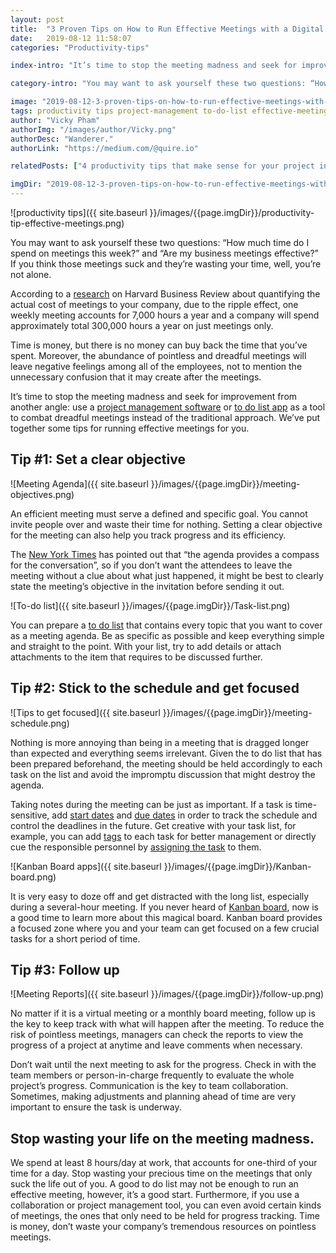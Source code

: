 ```yaml
---
layout: post
title:  "3 Proven Tips on How to Run Effective Meetings with a Digital To Do List"
date:   2019-08-12 11:58:07
categories: "Productivity-tips"

index-intro: "It’s time to stop the meeting madness and seek for improvement from another angle: using a digital to do list app as a tool to combat with meetings instead of the traditional approach."

category-intro: "You may want to ask yourself these two questions: “How much time do you spend on meetings this week?” and “Are your business meetings effective?” If you think those meetings suck and they’re nothing but a waste of time for you, well, you’re not alone."

image: "2019-08-12-3-proven-tips-on-how-to-run-effective-meetings-with-a-digital-to-do-list/productivity-tip-effective-meetings.png"
tags: productivity tips project-management to-do-list effective-meetings meeting how-to-run-effective-meetings
author: "Vicky Pham"
authorImg: "/images/author/Vicky.png"
authorDesc: "Wanderer."
authorLink: "https://medium.com/@quire.io"

relatedPosts: ["4 productivity tips that make sense for your project in 2018", "Top 3 Productivity Tips With Online To Do List Software", "7 Productivity Tips to Avoid Burnout at Work"]

imgDir: "2019-08-12-3-proven-tips-on-how-to-run-effective-meetings-with-a-digital-to-do-list"
---
```


![productivity tips]({{ site.baseurl }}/images/{{page.imgDir}}/productivity-tip-effective-meetings.png)

You may want to ask yourself these two questions: “How much time do I spend on meetings this week?” and “Are my business meetings effective?” If you think those meetings suck and they’re wasting your time, well, you’re not alone. 

According to a [research](https://hbr.org/2014/04/how-a-weekly-meeting-took-up-300000-hours-a-year) on Harvard Business Review about quantifying the actual cost of meetings to your company, due to the ripple effect, one weekly meeting accounts for 7,000 hours a year and a company will spend approximately total 300,000 hours a year on just meetings only. 

Time is money, but there is no money can buy back the time that you’ve spent. Moreover, the abundance of pointless and dreadful meetings will leave negative feelings among all of the employees, not to mention the unnecessary confusion that it may create after the meetings.

It’s time to stop the meeting madness and seek for improvement from another angle: use a [project management software](https://quire.io/compare/best-project-management-software-reviews-comparisons) or [to do list app](https://quire.io/compare/best-to-do-list-apps) as a tool to combat dreadful meetings instead of the traditional approach. We’ve put together some tips for running effective meetings for you.

## Tip #1: Set a clear objective

![Meeting Agenda]({{ site.baseurl }}/images/{{page.imgDir}}/meeting-objectives.png)

An efficient meeting must serve a defined and specific goal. You cannot invite people over and waste their time for nothing.  Setting a clear objective for the meeting can also help you track progress and its efficiency. 

The [New York Times](https://www.nytimes.com/guides/business/how-to-run-an-effective-meeting) has pointed out that “the agenda provides a compass for the conversation”, so if you don’t want the attendees to leave the meeting without a clue about what just happened, it might be best to clearly state the meeting’s objective in the invitation before sending it out. 

![To-do list]({{ site.baseurl }}/images/{{page.imgDir}}/Task-list.png)

You can prepare a [to do list](https://quire.io/compare/best-to-do-list-apps) that contains every topic that you want to cover as a meeting agenda. Be as specific as possible and keep everything simple and straight to the point. With your list, try to add details or attach attachments to the item that requires to be discussed further.

## Tip #2: Stick to the schedule and get focused

![Tips to get focused]({{ site.baseurl }}/images/{{page.imgDir}}/meeting-schedule.png)

Nothing is more annoying than being in a meeting that is dragged longer than expected and everything seems irrelevant.  Given the to do list that has been prepared beforehand, the meeting should be held accordingly to each task on the list and avoid the impromptu discussion that might destroy the agenda. 

Taking notes during the meeting can be just as important. If a task is time-sensitive, add [start dates](https://quire.io/w/Getting_Started_with_Quire/102/Set_start_date_an...) and [due dates](https://quire.io/w/Getting_Started_with_Quire/29/Set_due_date_and_...) in order to track the schedule and control the deadlines in the future. Get creative with your task list, for example, you can add [tags](https://quire.io/w/Getting_Started_with_Quire/7/Add_edit_or_delet...) to each task for better management or directly cue the responsible personnel by [assigning the task](https://quire.io/w/Getting_Started_with_Quire/3/Assign_a_task_to_...) to them. 

![Kanban Board apps]({{ site.baseurl }}/images/{{page.imgDir}}/Kanban-board.png)

It is very easy to doze off and get distracted with the long list, especially during a several-hour meeting. If you never heard of [Kanban board](https://quire.io/blog/p/To-Do-List-and-Kanban-What-Project-Management-Did-Wrong.html), now is a good time to learn more about this magical board. Kanban board provides a focused zone where you and your team can get focused on a few crucial tasks for a short period of time. 

## Tip #3: Follow up

![Meeting Reports]({{ site.baseurl }}/images/{{page.imgDir}}/follow-up.png)

No matter if it is a virtual meeting or a monthly board meeting, follow up is the key to keep track with what will happen after the meeting. To reduce the risk of pointless meetings, managers can check the reports to view the progress of a project at anytime and leave comments when necessary. 

Don’t wait until the next meeting to ask for the progress. Check in with the team members or person-in-charge frequently to evaluate the whole project’s progress. Communication is the key to team collaboration. Sometimes, making adjustments and planning ahead of time are very important to ensure the task is underway.

## Stop wasting your life on the meeting madness.

We spend at least 8 hours/day at work, that accounts for one-third of your time for a day. Stop wasting your precious time on the meetings that only suck the life out of you. A good to do list may not be enough to run an effective meeting, however, it’s a good start. Furthermore, if you use a collaboration or project management tool, you can even avoid certain kinds of meetings, the ones that only need to be held for progress tracking. Time is money, don’t waste your company’s tremendous resources on pointless meetings. 

[jekyll]:      http://jekyllrb.com
[jekyll-gh]:   https://github.com/jekyll/jekyll
[jekyll-help]: https://github.com/jekyll/jekyll-help
